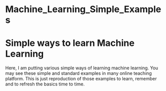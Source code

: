 # Machine_Learning_Simple_Examples
# Simple ways to learn Machine Learning
Here, I am putting various simple ways of learning machine learning. You may see these simple and standard examples in many online teaching platform. This is just reproduction of those examples to learn, remember and to refresh the basics time to time.
